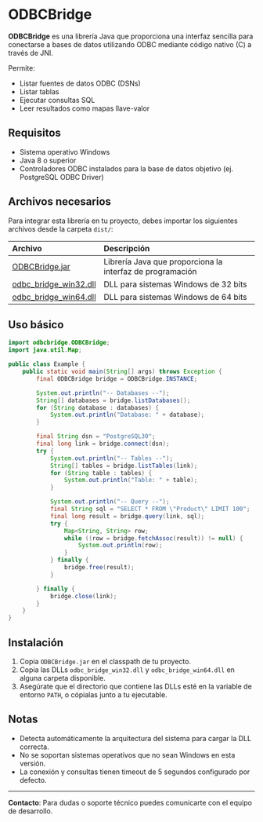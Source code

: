 # ODBCBridge

**ODBCBridge** es una librería Java que proporciona una interfaz sencilla para conectarse a bases de datos utilizando ODBC mediante código nativo (C) a través de JNI.

Permite:
- Listar fuentes de datos ODBC (DSNs)
- Listar tablas
- Ejecutar consultas SQL
- Leer resultados como mapas llave-valor

## Requisitos
- Sistema operativo Windows
- Java 8 o superior
- Controladores ODBC instalados para la base de datos objetivo (ej. PostgreSQL ODBC Driver)

## Archivos necesarios

Para integrar esta librería en tu proyecto, debes importar los siguientes archivos desde la carpeta `dist/`:

| Archivo | Descripción |
|:--------|:------------|
| [ODBCBridge.jar](dist/ODBCBridge.jar) | Librería Java que proporciona la interfaz de programación |
| [odbc_bridge_win32.dll](dist/odbc_bridge_win32.dll) | DLL para sistemas Windows de 32 bits |
| [odbc_bridge_win64.dll](dist/odbc_bridge_win64.dll) | DLL para sistemas Windows de 64 bits |

## Uso básico

```java
import odbcbridge.ODBCBridge;
import java.util.Map;

public class Example {
    public static void main(String[] args) throws Exception {
        final ODBCBridge bridge = ODBCBridge.INSTANCE;

        System.out.println("-- Databases --");
        String[] databases = bridge.listDatabases();
        for (String database : databases) {
            System.out.println("Database: " + database);
        }

        final String dsn = "PostgreSQL30";
        final long link = bridge.connect(dsn);
        try {
            System.out.println("-- Tables --");
            String[] tables = bridge.listTables(link);
            for (String table : tables) {
                System.out.println("Table: " + table);
            }

            System.out.println("-- Query --");
            final String sql = "SELECT * FROM \"Product\" LIMIT 100";
            final long result = bridge.query(link, sql);
            try {
                Map<String, String> row;
                while ((row = bridge.fetchAssoc(result)) != null) {
                    System.out.println(row);
                }
            } finally {
                bridge.free(result);
            }

        } finally {
            bridge.close(link);
        }
    }
}
```

## Instalación

1. Copia `ODBCBridge.jar` en el classpath de tu proyecto.
2. Copia las DLLs `odbc_bridge_win32.dll` y `odbc_bridge_win64.dll` en alguna carpeta disponible.
3. Asegúrate que el directorio que contiene las DLLs esté en la variable de entorno `PATH`, o cópialas junto a tu ejecutable.

## Notas
- Detecta automáticamente la arquitectura del sistema para cargar la DLL correcta.
- No se soportan sistemas operativos que no sean Windows en esta versión.
- La conexión y consultas tienen timeout de 5 segundos configurado por defecto.

---

**Contacto**: Para dudas o soporte técnico puedes comunicarte con el equipo de desarrollo.

